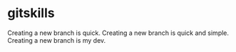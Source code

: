 # gitskills
Creating a new branch is quick.
Creating a new branch is quick and simple.
Creating a new branch is my dev.